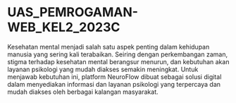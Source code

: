 # UAS_PEMROGAMAN-WEB_KEL2_2023C


Kesehatan mental menjadi salah satu aspek penting dalam kehidupan manusia yang sering kali terabaikan. Seiring dengan perkembangan zaman, stigma terhadap kesehatan mental berangsur menurun, dan kebutuhan akan layanan psikologi yang mudah diakses semakin meningkat. Untuk menjawab kebutuhan ini, platform NeuroFlow dibuat sebagai solusi digital dalam menyediakan informasi dan layanan psikologi yang terpercaya dan mudah diakses oleh berbagai kalangan masyarakat.
